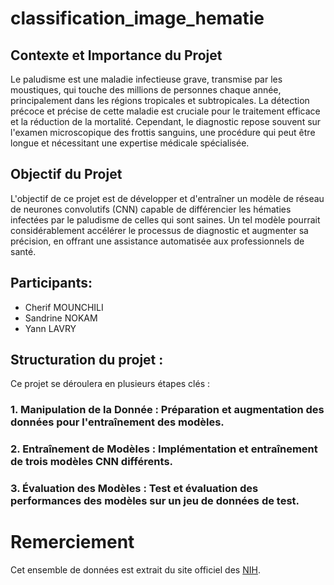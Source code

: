 # classification_image_hematie

## Contexte et Importance du Projet
Le paludisme est une maladie infectieuse grave, transmise par les moustiques, qui touche des millions de personnes chaque année, principalement dans les régions tropicales et subtropicales. 
La détection précoce et précise de cette maladie est cruciale pour le traitement efficace et la réduction de la mortalité. Cependant, le diagnostic repose souvent sur l'examen microscopique des frottis sanguins, une procédure qui peut être longue et nécessitant une expertise médicale spécialisée.


## Objectif du Projet
L'objectif de ce projet est de développer et d'entraîner un modèle de réseau de neurones convolutifs (CNN) capable de différencier les hématies infectées par le paludisme de celles qui sont saines. 
Un tel modèle pourrait considérablement accélérer le processus de diagnostic et augmenter sa précision, en offrant une assistance automatisée aux professionnels de santé.

## Participants: 
- Cherif MOUNCHILI
- Sandrine NOKAM
- Yann LAVRY 

## Structuration du projet : 
Ce projet se déroulera en plusieurs étapes clés :

### 1. Manipulation de la Donnée : Préparation et augmentation des données pour l'entraînement des modèles.
### 2. Entraînement de Modèles : Implémentation et entraînement de trois modèles CNN différents.
### 3. Évaluation des Modèles : Test et évaluation des performances des modèles sur un jeu de données de test.

# Remerciement
Cet ensemble de données est extrait du site officiel des [NIH]("https://ceb.nlm.nih.gov/repositories/malaria-datasets/"). 

